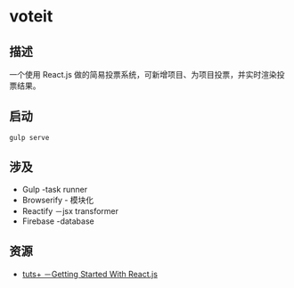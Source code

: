 voteit
==========

## 描述

一个使用 React.js 做的简易投票系统，可新增项目、为项目投票，并实时渲染投票结果。

## 启动
`gulp serve`

## 涉及

- Gulp -task runner
- Browserify - 模块化
- Reactify －jsx transformer
- Firebase -database

## 资源

- [tuts+  －Getting Started With React.js](https://code.tutsplus.com/courses/getting-started-with-reactjs/lessons/jsx-vs-reactdom)